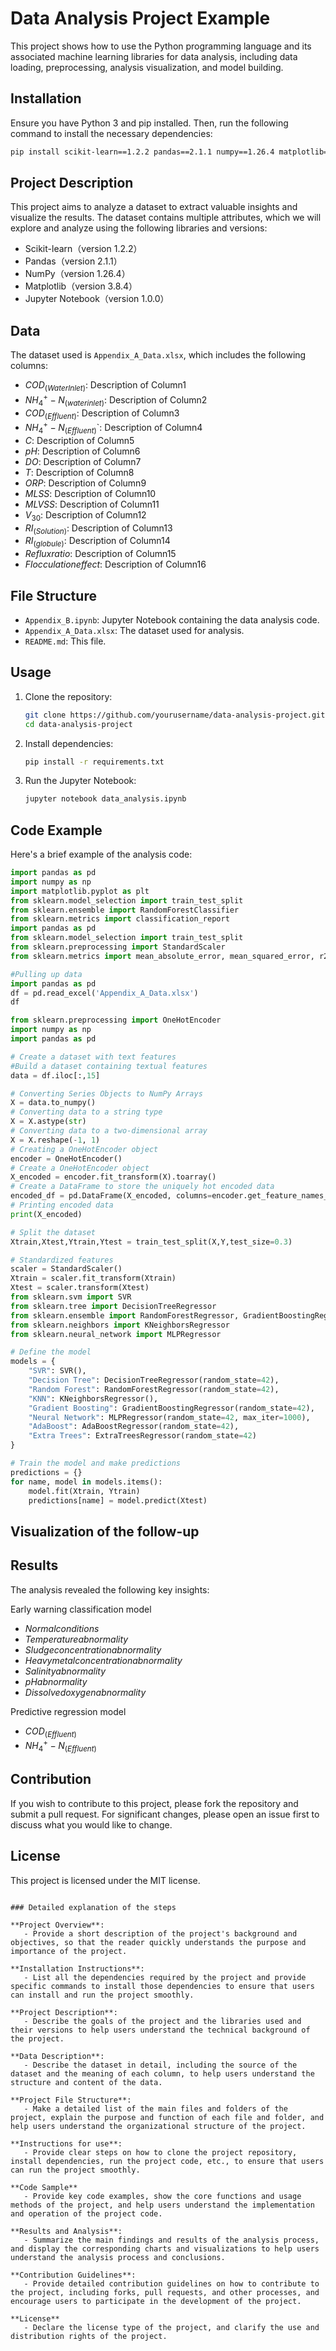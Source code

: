 # Data Analysis Project Example

This project shows how to use the Python programming language and its associated machine learning libraries for data analysis, including data loading, preprocessing, analysis visualization, and model building.

## Installation

Ensure you have Python 3 and pip installed. Then, run the following command to install the necessary dependencies:

```sh
pip install scikit-learn==1.2.2 pandas==2.1.1 numpy==1.26.4 matplotlib==3.8.4 jupyter==1.0.0
```

## Project Description

This project aims to analyze a dataset to extract valuable insights and visualize the results. The dataset contains multiple attributes, which we will explore and analyze using the following libraries and versions:
- Scikit-learn（version 1.2.2）
- Pandas（version 2.1.1）
- NumPy（version 1.26.4）
- Matplotlib（version 3.8.4）
- Jupyter Notebook（version 1.0.0）

## Data

The dataset used is `Appendix_A_Data.xlsx`, which includes the following columns:
- $COD_{(Water Inlet)}$: Description of Column1
- $NH_{4}^{+}-N_{(water inlet)}$: Description of Column2
- $COD_{(Effluent)}$: Description of Column3
- $NH_{4}^{+}-N_{(Effluent)}$`: Description of Column4
- $C$: Description of Column5
- $pH$: Description of Column6
- $DO$: Description of Column7
- $T$: Description of Column8
- $ORP$: Description of Column9
- $MLSS$: Description of Column10
- $MLVSS$: Description of Column11
- $V_{30}$: Description of Column12
- $RI_{(Solution)}$: Description of Column13
- $RI_{(globule)}$: Description of Column14
- $Reflux ratio$: Description of Column15
- $Flocculation effect$: Description of Column16

## File Structure

- `Appendix_B.ipynb`: Jupyter Notebook containing the data analysis code.
- `Appendix_A_Data.xlsx`: The dataset used for analysis.
- `README.md`: This file.

## Usage

1.  Clone the repository:
    ```sh
    git clone https://github.com/yourusername/data-analysis-project.git
    cd data-analysis-project
    ```

2. Install dependencies:
    ```sh
    pip install -r requirements.txt
    ```

3. Run the Jupyter Notebook:
    ```sh
    jupyter notebook data_analysis.ipynb
    ```

## Code Example

Here's a brief example of the analysis code:

```python
import pandas as pd
import numpy as np
import matplotlib.pyplot as plt
from sklearn.model_selection import train_test_split
from sklearn.ensemble import RandomForestClassifier
from sklearn.metrics import classification_report
import pandas as pd
from sklearn.model_selection import train_test_split
from sklearn.preprocessing import StandardScaler
from sklearn.metrics import mean_absolute_error, mean_squared_error, r2_score

#Pulling up data
import pandas as pd
df = pd.read_excel('Appendix_A_Data.xlsx')
df

from sklearn.preprocessing import OneHotEncoder
import numpy as np
import pandas as pd

# Create a dataset with text features
#Build a dataset containing textual features
data = df.iloc[:,15]

# Converting Series Objects to NumPy Arrays
X = data.to_numpy()
# Converting data to a string type
X = X.astype(str)
# Converting data to a two-dimensional array
X = X.reshape(-1, 1)
# Creating a OneHotEncoder object
encoder = OneHotEncoder()
# Create a OneHotEncoder object
X_encoded = encoder.fit_transform(X).toarray()
# Create a DataFrame to store the uniquely hot encoded data
encoded_df = pd.DataFrame(X_encoded, columns=encoder.get_feature_names_out(['feature']))
# Printing encoded data
print(X_encoded)

# Split the dataset
Xtrain,Xtest,Ytrain,Ytest = train_test_split(X,Y,test_size=0.3)

# Standardized features
scaler = StandardScaler()
Xtrain = scaler.fit_transform(Xtrain)
Xtest = scaler.transform(Xtest)
from sklearn.svm import SVR
from sklearn.tree import DecisionTreeRegressor
from sklearn.ensemble import RandomForestRegressor, GradientBoostingRegressor, AdaBoostRegressor, ExtraTreesRegressor
from sklearn.neighbors import KNeighborsRegressor
from sklearn.neural_network import MLPRegressor

# Define the model
models = {
    "SVR": SVR(),
    "Decision Tree": DecisionTreeRegressor(random_state=42),
    "Random Forest": RandomForestRegressor(random_state=42),
    "KNN": KNeighborsRegressor(),
    "Gradient Boosting": GradientBoostingRegressor(random_state=42),
    "Neural Network": MLPRegressor(random_state=42, max_iter=1000),
    "AdaBoost": AdaBoostRegressor(random_state=42),
    "Extra Trees": ExtraTreesRegressor(random_state=42)
}

# Train the model and make predictions
predictions = {}
for name, model in models.items():
    model.fit(Xtrain, Ytrain)
    predictions[name] = model.predict(Xtest)
```
## Visualization of the follow-up

## Results
The analysis revealed the following key insights:

Early warning classification model
- $Normal conditions$
- $Temperature abnormality$
- $Sludge concentration abnormality$
- $Heavy metal concentration abnormality$
- $Salinity abnormality$
- $pH abnormality$
- $Dissolved oxygen abnormality$

Predictive regression model
- $COD_{(Effluent)}$
- $NH_{4}^{+}-N_{(Effluent)}$
## Contribution

If you wish to contribute to this project, please fork the repository and submit a pull request. For significant changes, please open an issue first to discuss what you would like to change.

## License

This project is licensed under the MIT license.
```

### Detailed explanation of the steps

**Project Overview**:
   - Provide a short description of the project's background and objectives, so that the reader quickly understands the purpose and importance of the project.

**Installation Instructions**:
   - List all the dependencies required by the project and provide specific commands to install those dependencies to ensure that users can install and run the project smoothly.

**Project Description**:
   - Describe the goals of the project and the libraries used and their versions to help users understand the technical background of the project.

**Data Description**:
   - Describe the dataset in detail, including the source of the dataset and the meaning of each column, to help users understand the structure and content of the data.

**Project File Structure**:
   - Make a detailed list of the main files and folders of the project, explain the purpose and function of each file and folder, and help users understand the organizational structure of the project.

**Instructions for use**:
   - Provide clear steps on how to clone the project repository, install dependencies, run the project code, etc., to ensure that users can run the project smoothly.

**Code Sample**
   - Provide key code examples, show the core functions and usage methods of the project, and help users understand the implementation and operation of the project code.

**Results and Analysis**:
   - Summarize the main findings and results of the analysis process, and display the corresponding charts and visualizations to help users understand the analysis process and conclusions.

**Contribution Guidelines**:
   - Provide detailed contribution guidelines on how to contribute to the project, including forks, pull requests, and other processes, and encourage users to participate in the development of the project.

**License**
   - Declare the license type of the project, and clarify the use and distribution rights of the project.
